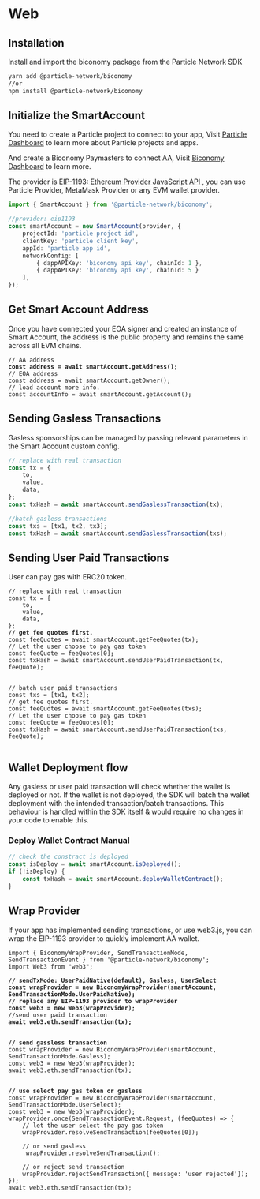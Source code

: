 # Web

## Installation[​](https://docs.walletconnect.com/1.0/#getting-started) <a href="#getting-started" id="getting-started"></a>

Install and import the biconomy package from the Particle Network SDK

```sh
yarn add @particle-network/biconomy
//or
npm install @particle-network/biconomy
```

## Initialize the SmartAccount

You need to create a Particle project to connect to your app, Visit [Particle Dashboard](../../getting-started/dashboard/) to learn more about Particle projects and apps.

And create a Biconomy Paymasters to connect AA, Visit [Biconomy Dashboard](https://dashboard.biconomy.io/) to learn more.

The provider is [EIP-1193: Ethereum Provider JavaScript API ](https://eips.ethereum.org/EIPS/eip-1193), you can use Particle Provider, MetaMask Provider or any EVM wallet provider.

```typescript
import { SmartAccount } from '@particle-network/biconomy';

//provider: eip1193
const smartAccount = new SmartAccount(provider, {
    projectId: 'particle project id',
    clientKey: 'particle client key',
    appId: 'particle app id',
    networkConfig: [
        { dappAPIKey: 'biconomy api key', chainId: 1 },
        { dappAPIKey: 'biconomy api key', chainId: 5 }
    ],
});
```

## Get Smart Account Address

Once you have connected your EOA signer and created an instance of Smart Account, the address is the public property and remains the same across all EVM chains.

<pre class="language-typescript"><code class="lang-typescript">// AA address
<strong>const address = await smartAccount.getAddress();
</strong>// EOA address
const address = await smartAccount.getOwner();
// load account more info.
const accountInfo = await smartAccount.getAccount();
</code></pre>

## Sending Gasless Transactions

Gasless sponsorships can be managed by passing relevant parameters in the Smart Account custom config.

```typescript
// replace with real transaction
const tx = {
    to,
    value,
    data,
};
const txHash = await smartAccount.sendGaslessTransaction(tx);

//batch gasless transactions
const txs = [tx1, tx2, tx3];
const txHash = await smartAccount.sendGaslessTransaction(txs);
```

## Sending User Paid Transactions

User can pay gas with ERC20 token.

<pre class="language-typescript"><code class="lang-typescript">// replace with real transaction
const tx = {
    to,
    value,
    data,
};
<strong>// get fee quotes first.
</strong>const feeQuotes = await smartAccount.getFeeQuotes(tx);
// Let the user choose to pay gas token
const feeQuote = feeQuotes[0];
const txHash = await smartAccount.sendUserPaidTransaction(tx, feeQuote);


// batch user paid transactions
const txs = [tx1, tx2];
// get fee quotes first.
const feeQuotes = await smartAccount.getFeeQuotes(txs);
// Let the user choose to pay gas token
const feeQuote = feeQuotes[0];
const txHash = await smartAccount.sendUserPaidTransaction(txs, feeQuote);

</code></pre>

## Wallet Deployment flow

Any gasless or user paid transaction will check whether the wallet is deployed or not. If the wallet is not deployed, the SDK will batch the wallet deployment with the intended transaction/batch transactions. This behaviour is handled within the SDK itself & would require no changes in your code to enable this.

### Deploy Wallet Contract Manual

```typescript
// check the constract is deployed
const isDeploy = await smartAccount.isDeployed();
if (!isDeploy) {
    const txHash = await smartAccount.deployWalletContract();
}
```

## Wrap Provider

If your app has implemented sending transactions, or use web3.js, you can wrap the EIP-1193 provider to quickly implement AA wallet.

<pre class="language-typescript"><code class="lang-typescript">import { BiconomyWrapProvider, SendTransactionMode, SendTransactionEvent } from '@particle-network/biconomy';
import Web3 from "web3";

<strong>// sendTxMode: UserPaidNative(default), Gasless, UserSelect
</strong><strong>const wrapProvider = new BiconomyWrapProvider(smartAccount, SendTransactionMode.UserPaidNative);
</strong><strong>// replace any EIP-1193 provider to wrapProvider
</strong><strong>const web3 = new Web3(wrapProvider);
</strong>//send user paid transaction
<strong>await web3.eth.sendTransaction(tx);
</strong><strong>
</strong><strong>
</strong><strong>// send gassless transaction
</strong>const wrapProvider = new BiconomyWrapProvider(smartAccount, SendTransactionMode.Gasless);
const web3 = new Web3(wrapProvider);
await web3.eth.sendTransaction(tx);
<strong>
</strong><strong>
</strong><strong>// use select pay gas token or gasless
</strong>const wrapProvider = new BiconomyWrapProvider(smartAccount, SendTransactionMode.UserSelect);
const web3 = new Web3(wrapProvider);
wrapProvider.once(SendTransactionEvent.Request, (feeQuotes) => {
    // let the user select the pay gas token
    wrapProvider.resolveSendTransaction(feeQuotes[0]);
    
    // or send gasless
     wrapProvider.resolveSendTransaction();
    
    // or reject send transaction
    wrapProvider.rejectSendTransaction({ message: 'user rejected'});
});
await web3.eth.sendTransaction(tx);
<strong>
</strong></code></pre>
